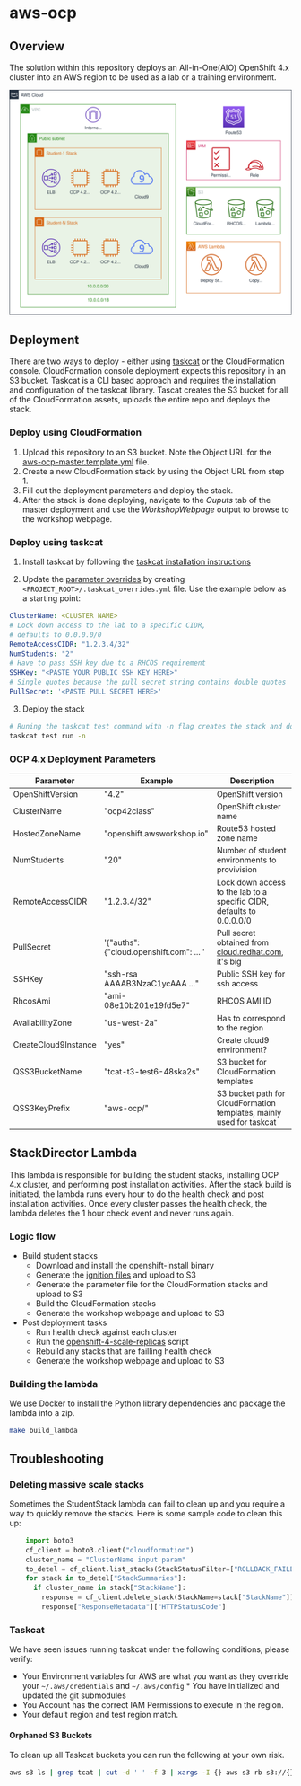 # aws-ocp

## Overview

The solution within this repository deploys an All-in-One(AIO) OpenShift 4.x cluster into an AWS region to be used as a lab or a training environment.

![4.x Deployment Diagram](assets/aws_ocp42.svg)

## Deployment

There are two ways to deploy - either using [taskcat](https://github.com/aws-quickstart/taskcat) or the CloudFormation console. CloudFormation console deployment expects this repository in an S3 bucket. Taskcat is a CLI based approach and requires the installation and configuration of the taskcat library. Tascat creates the S3 bucket for all of the CloudFormation assets, uploads the entire repo and deploys the stack.

### Deploy using CloudFormation

1. Upload this repository to an S3 bucket. Note the Object URL for the [aws-ocp-master.template.yml](templates/aws-ocp-master.template.yml) file.
2. Create a new CloudFormation stack by using the Object URL from step 1.
3. Fill out the deployment parameters and deploy the stack.
4. After the stack is done deploying, navigate to the *Ouputs* tab of the master deployment and use the *WorkshopWebpage* output to browse to the workshop webpage.

### Deploy using taskcat

1. Install taskcat by following the [taskcat installation instructions](https://aws-quickstart.github.io/install-taskcat.html)

2. Update the [parameter overrides](https://github.com/aws-quickstart/taskcat#parameter-overrides) by creating `<PROJECT_ROOT>/.taskcat_overrides.yml` file. Use the example below as a starting point:

```yaml
ClusterName: <CLUSTER NAME>
# Lock down access to the lab to a specific CIDR,
# defaults to 0.0.0.0/0
RemoteAccessCIDR: "1.2.3.4/32"
NumStudents: "2"
# Have to pass SSH key due to a RHCOS requirement
SSHKey: "<PASTE YOUR PUBLIC SSH KEY HERE>"
# Single quotes because the pull secret string contains double quotes
PullSecret: '<PASTE PULL SECRET HERE>'
```

3. Deploy the stack

```bash
# Runing the taskcat test command with -n flag creates the stack and doesn't destroy it
taskcat test run -n
```

### OCP 4.x Deployment Parameters

| Parameter            | Example                                 | Description                                                           |
| ---------------------| --------------------------------------- | --------------------------------------------------------------------- |
| OpenShiftVersion     | "4.2"                                   | OpenShift version                                                     |
| ClusterName          | "ocp42class"                            | OpenShift cluster name                                                |
| HostedZoneName       | "openshift.awsworkshop.io"              | Route53 hosted zone name                                              |
| NumStudents          | "20"                                    | Number of student environments to provivision                         |
| RemoteAccessCIDR     | "1.2.3.4/32"                            | Lock down access to the lab to a specific CIDR, defaults to 0.0.0.0/0 |
| PullSecret           | '{"auths":{"cloud.openshift.com": ... ' | Pull secret obtained from [cloud.redhat.com](https://cloud.redhat.com/openshift/install), it's big |
| SSHKey               | "ssh-rsa AAAAB3NzaC1ycAAA ..."          | Public SSH key for ssh access                                         |
| RhcosAmi             | "ami-08e10b201e19fd5e7"                 | RHCOS AMI ID                                                          |
| AvailabilityZone     | "us-west-2a"                            | Has to correspond to the region                                       |
| CreateCloud9Instance | "yes"                                   | Create cloud9 environment?                                            |
| QSS3BucketName       | "tcat-t3-test6-48ska2s"                 | S3 bucket for CloudFormation templates                                |
| QSS3KeyPrefix        | "aws-ocp/"                              | S3 bucket path for CloudFormation templates, mainly used for taskcat  |

## StackDirector Lambda

This lambda is responsible for building the student stacks, installing OCP 4.x cluster, and performing post installation activities. After the stack build is initiated, the lambda runs every hour to do the health check and post installation activities. Once every cluster passes the health check, the lambda deletes the 1 hour check event and never runs again.

### Logic flow

* Build student stacks
  * Download and install the openshift-install binary
  * Generate the [ignition files](https://coreos.com/ignition/docs/latest/what-is-ignition.html) and upload to S3
  * Generate the parameter file for the CloudFormation stacks and upload to S3
  * Build the CloudFormation stacks
  * Generate the workshop webpage and upload to S3
* Post deployment tasks
  * Run health check against each cluster
  * Run the [openshift-4-scale-replicas](functions/source/StackDirector/bin/openshift-4-scale-replicas) script
  * Rebuild any stacks that are failling health check
  * Generate the workshop webpage and upload to S3

### Building the lambda

We use Docker to install the Python library dependencies and package the lambda into a zip.

```bash
make build_lambda
```

## Troubleshooting

### Deleting massive scale stacks

Sometimes the StudentStack lambda can fail to clean up and you require a way to quickly remove the stacks. Here is some sample code to clean this up:

```python
    import boto3
    cf_client = boto3.client("cloudformation")
    cluster_name = "ClusterName input param"
    to_detel = cf_client.list_stacks(StackStatusFilter=["ROLLBACK_FAILED", "DELETE_FAILED"])
    for stack in to_detel["StackSummaries"]:
      if cluster_name in stack["StackName"]:
        response = cf_client.delete_stack(StackName=stack["StackName"])
        response["ResponseMetadata"]["HTTPStatusCode"]
```

### Taskcat

We have seen issues running taskcat under the following conditions, please verify:

  * Your Environment variables for AWS are what you want as they override your `~/.aws/credentials` and `~/.aws/config` * You have initialized and updated the git submodules
  * You Account has the correct IAM Permissions to execute in the region.
  * Your default region and test region match.

#### Orphaned S3 Buckets

To clean up all Taskcat buckets you can run the following at your own risk.

```bash
aws s3 ls | grep tcat | cut -d ' ' -f 3 | xargs -I {} aws s3 rb s3://{} --force
```
